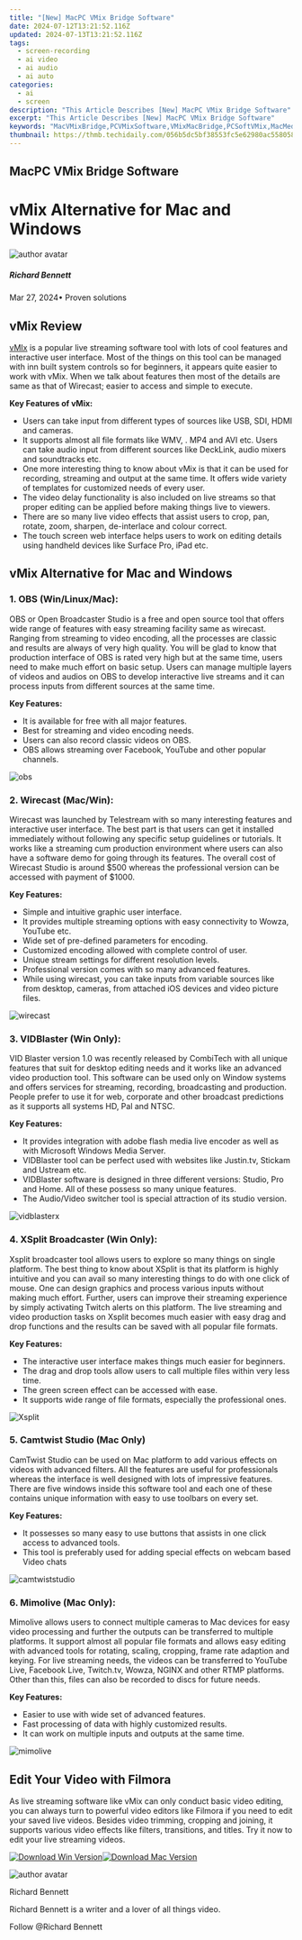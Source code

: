 ```yaml
---
title: "[New] MacPC VMix Bridge Software"
date: 2024-07-12T13:21:52.116Z
updated: 2024-07-13T13:21:52.116Z
tags: 
  - screen-recording
  - ai video
  - ai audio
  - ai auto
categories: 
  - ai
  - screen
description: "This Article Describes [New] MacPC VMix Bridge Software"
excerpt: "This Article Describes [New] MacPC VMix Bridge Software"
keywords: "MacVMixBridge,PCVMixSoftware,VMixMacBridge,PCSoftVMix,MacMediaBridge,BridgeVMixPC,PCVMixIntegration"
thumbnail: https://thmb.techidaily.com/056b5dc5bf38553fc5e62980ac558058cdfef6fae043dca04e140a16eeec969f.jpg
---
```


## MacPC VMix Bridge Software

# vMix Alternative for Mac and Windows

![author avatar](https://images.wondershare.com/filmora/article-images/richard-bennett.jpg)

##### Richard Bennett

 Mar 27, 2024• Proven solutions

## vMix Review

[vMIx](http://www.vmix.com/) is a popular live streaming software tool with lots of cool features and interactive user interface. Most of the things on this tool can be managed with inn built system controls so for beginners, it appears quite easier to work with vMix. When we talk about features then most of the details are same as that of Wirecast; easier to access and simple to execute.

**Key Features of vMix:**

* Users can take input from different types of sources like USB, SDI, HDMI and cameras.
* It supports almost all file formats like WMV, . MP4 and AVI etc. Users can take audio input from different sources like DeckLink, audio mixers and soundtracks etc.
* One more interesting thing to know about vMix is that it can be used for recording, streaming and output at the same time. It offers wide variety of templates for customized needs of every user.
* The video delay functionality is also included on live streams so that proper editing can be applied before making things live to viewers.
* There are so many live video effects that assist users to crop, pan, rotate, zoom, sharpen, de-interlace and colour correct.
* The touch screen web interface helps users to work on editing details using handheld devices like Surface Pro, iPad etc.

## vMix Alternative for Mac and Windows

### 1. OBS (Win/Linux/Mac):

OBS or Open Broadcaster Studio is a free and open source tool that offers wide range of features with easy streaming facility same as wirecast. Ranging from streaming to video encoding, all the processes are classic and results are always of very high quality. You will be glad to know that production interface of OBS is rated very high but at the same time, users need to make much effort on basic setup. Users can manage multiple layers of videos and audios on OBS to develop interactive live streams and it can process inputs from different sources at the same time.

**Key Features:**

* It is available for free with all major features.
* Best for streaming and video encoding needs.
* Users can also record classic videos on OBS.
* OBS allows streaming over Facebook, YouTube and other popular channels.

![obs](https://images.wondershare.com/filmora/article-images/obs.jpg)

### 2. Wirecast (Mac/Win):

Wirecast was launched by Telestream with so many interesting features and interactive user interface. The best part is that users can get it installed immediately without following any specific setup guidelines or tutorials. It works like a streaming cum production environment where users can also have a software demo for going through its features. The overall cost of Wirecast Studio is around $500 whereas the professional version can be accessed with payment of $1000.

**Key Features:**

* Simple and intuitive graphic user interface.
* It provides multiple streaming options with easy connectivity to Wowza, YouTube etc.
* Wide set of pre-defined parameters for encoding.
* Customized encoding allowed with complete control of user.
* Unique stream settings for different resolution levels.
* Professional version comes with so many advanced features.
* While using wirecast, you can take inputs from variable sources like from desktop, cameras, from attached iOS devices and video picture files.

![wirecast](https://images.wondershare.com/filmora/article-images/wirecast-1.jpg)

### 3. VIDBlaster (Win Only):

VID Blaster version 1.0 was recently released by CombiTech with all unique features that suit for desktop editing needs and it works like an advanced video production tool. This software can be used only on Window systems and offers services for streaming, recording, broadcasting and production. People prefer to use it for web, corporate and other broadcast predictions as it supports all systems HD, Pal and NTSC.

**Key Features:**

* It provides integration with adobe flash media live encoder as well as with Microsoft Windows Media Server.
* VIDBlaster tool can be perfect used with websites like Justin.tv, Stickam and Ustream etc.
* VIDBlaster software is designed in three different versions: Studio, Pro and Home. All of these possess so many unique features.
* The Audio/Video switcher tool is special attraction of its studio version.

![vidblasterx](https://images.wondershare.com/filmora/article-images/vidblasterx.jpg)

### 4. XSplit Broadcaster (Win Only):

Xsplit broadcaster tool allows users to explore so many things on single platform. The best thing to know about XSplit is that its platform is highly intuitive and you can avail so many interesting things to do with one click of mouse. One can design graphics and process various inputs without making much effort. Further, users can improve their streaming experience by simply activating Twitch alerts on this platform. The live streaming and video production tasks on Xsplit becomes much easier with easy drag and drop functions and the results can be saved with all popular file formats.

**Key Features:**

* The interactive user interface makes things much easier for beginners.
* The drag and drop tools allow users to call multiple files within very less time.
* The green screen effect can be accessed with ease.
* It supports wide range of file formats, especially the professional ones.

![Xsplit](https://images.wondershare.com/filmora/article-images/xsplit.jpg)

### 5\. Camtwist Studio (Mac Only)

CamTwist Studio can be used on Mac platform to add various effects on videos with advanced filters. All the features are useful for professionals whereas the interface is well designed with lots of impressive features. There are five windows inside this software tool and each one of these contains unique information with easy to use toolbars on every set.

**Key Features:**

* It possesses so many easy to use buttons that assists in one click access to advanced tools.
* This tool is preferably used for adding special effects on webcam based Video chats

![camtwiststudio](https://images.wondershare.com/filmora/article-images/camtwiststudio.jpg)

### 6. Mimolive (Mac Only):

Mimolive allows users to connect multiple cameras to Mac devices for easy video processing and further the outputs can be transferred to multiple platforms. It support almost all popular file formats and allows easy editing with advanced tools for rotating, scaling, cropping, frame rate adaption and keying. For live streaming needs, the videos can be transferred to YouTube Live, Facebook Live, Twitch.tv, Wowza, NGINX and other RTMP platforms. Other than this, files can also be recorded to discs for future needs.

**Key Features:**

* Easier to use with wide set of advanced features.
* Fast processing of data with highly customized results.
* It can work on multiple inputs and outputs at the same time.

![mimolive](https://images.wondershare.com/filmora/article-images/mimolive.jpg)

## Edit Your Video with Filmora

As live streaming software like vMix can only conduct basic video editing, you can always turn to powerful video editors like Filmora if you need to edit your saved live videos. Besides video trimming, cropping and joining, it supports various video effects like filters, transitions, and titles. Try it now to edit your live streaming videos.

[![Download Win Version](https://images.wondershare.com/filmora/guide/download-btn-win.jpg)](https://tools.techidaily.com/wondershare/filmora/download/)[![Download Mac Version](https://images.wondershare.com/filmora/guide/download-btn-mac.jpg)](https://tools.techidaily.com/wondershare/filmora/download/)

![author avatar](https://images.wondershare.com/filmora/article-images/richard-bennett.jpg)

Richard Bennett

Richard Bennett is a writer and a lover of all things video.

Follow @Richard Bennett



<ins class="adsbygoogle"
     style="display:block"
     data-ad-format="autorelaxed"
     data-ad-client="ca-pub-7571918770474297"
     data-ad-slot="1223367746"></ins>

<ins class="adsbygoogle"
     style="display:block"
     data-ad-format="autorelaxed"
     data-ad-client="ca-pub-7571918770474297"
     data-ad-slot="1223367746"></ins>



<ins class="adsbygoogle"
     style="display:block"
     data-ad-client="ca-pub-7571918770474297"
     data-ad-slot="8358498916"
     data-ad-format="auto"
     data-full-width-responsive="true"></ins>







